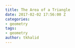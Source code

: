 ```yaml
---
title: The Area of a Triangle
date: 2017-02-02 17:56:00 Z
categories:
- geometry
tags:
- geometry
author: tkhalid
---
```


<object data="https://studymath.github.io/assets/docs/Area%20of%20a%20triangle.pdf" width="100%" height="100%" type='application/pdf'>